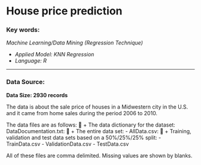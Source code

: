 # House price prediction
### **Key words:**

_Machine Learning/Data Mining (Regression Technique)_
+ _Applied Model: KNN Regression_
+ _Language: R_


***
### **Data Source:**

**Data Size: 2930 records**

The data is about the sale price of houses in a Midwestern city in the U.S. and it came from home sales during the period 2006 to 2010. 

The data files are as follows:
 + The data dictionary for the dataset: DataDocumentation.txt:
 + The entire data set:
     - AllData.csv:
 + Training, validation and test data sets based on a 50%/25%/25% split:
     - TrainData.csv
     - ValidationData.csv
     - TestData.csv

All of these files are comma delimited. Missing values are shown by blanks.






